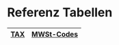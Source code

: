 # Referenz Tabellen #

| [TAX](TAX.md) | [MWSt-Codes](TAX.md) |
|:--------------|:---------------------|